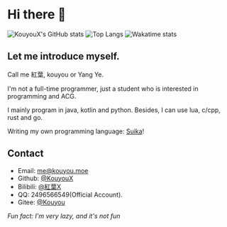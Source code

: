 # Hi there 👋

![KouyouX's GitHub stats](https://github-readme-stats.vercel.app/api?username=KouyouX&count_private=true&show_icons=true)
![Top Langs](https://github-readme-stats.vercel.app/api/top-langs/?username=KouyouX&layout=compact)
![Wakatime stats](https://github-readme-stats.vercel.app/api/wakatime?username=KouyouX&layout=compact)

## Let me introduce myself.
Call me 紅葉, kouyou or Yang Ye.

I'm not a full-time programmer, just a student who is interested in programming and ACG.  

I mainly program in java, kotlin and python. Besides, I can use lua, c/cpp, rust and go.

Writing my own programming language: [Suika](https://github.com/SuikaLang/Suika/)!

## Contact
- Email: me@kouyou.moe
- Github: [@KouyouX](https://github.com/KouyouX/) 
- Bilibili: [@紅葉X](https://space.bilibili.com/65806374)
- QQ: 2496566549(Official Account).
- Gitee: [@Kouyou](https://gitee.com/Kouyou)

_Fun fact: I'm very lazy, and it's not fun_
